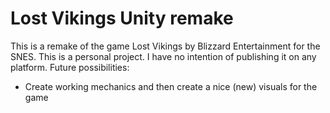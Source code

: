 # Lost Vikings Unity remake
This is a remake of the game Lost Vikings by Blizzard Entertainment for the SNES. 
This is a personal project. I have no intention of publishing it on any platform. 
Future possibilities: 
* Create working mechanics and then create a nice (new) visuals for the game
